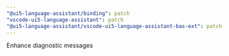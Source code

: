 ```yaml
---
"@ui5-language-assistant/binding": patch
"vscode-ui5-language-assistant": patch
"@ui5-language-assistant/vscode-ui5-language-assistant-bas-ext": patch
---
```


Enhance diagnostic messages
